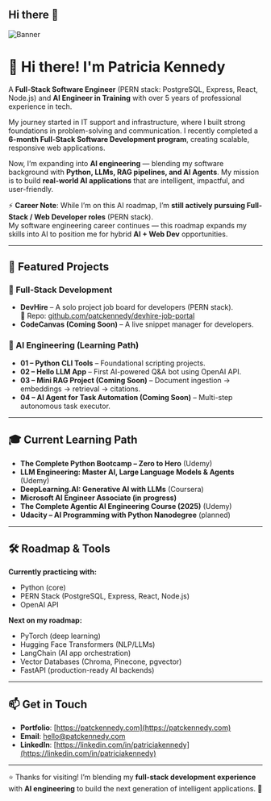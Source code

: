 ## Hi there 👋
![Banner](https://github.com/patckennedy/branding-assets/raw/main/assets/banner_github.png)

# 👋 Hi there! I'm Patricia Kennedy  

A **Full-Stack Software Engineer** (PERN stack: PostgreSQL, Express, React, Node.js) and **AI Engineer in Training** with over 5 years of professional experience in tech.  

My journey started in IT support and infrastructure, where I built strong foundations in problem-solving and communication. I recently completed a **6-month Full-Stack Software Development program**, creating scalable, responsive web applications.  

Now, I’m expanding into **AI engineering** — blending my software background with **Python, LLMs, RAG pipelines, and AI Agents**. My mission is to build **real-world AI applications** that are intelligent, impactful, and user-friendly.  

⚡ **Career Note**: While I’m on this AI roadmap, I’m **still actively pursuing Full-Stack / Web Developer roles** (PERN stack).  
My software engineering career continues — this roadmap expands my skills into AI to position me for hybrid **AI + Web Dev** opportunities.  

---

## 🚀 Featured Projects  

### 🌟 Full-Stack Development  
- **DevHire** – A solo project job board for developers (PERN stack).  
  🔗 Repo: [github.com/patckennedy/devhire-job-portal](https://github.com/patckennedy/devhire-job-portal)  
- **CodeCanvas (Coming Soon)** – A live snippet manager for developers.  

### 🌟 AI Engineering (Learning Path)  
- **01 – Python CLI Tools** – Foundational scripting projects.  
- **02 – Hello LLM App** – First AI-powered Q&A bot using OpenAI API.  
- **03 – Mini RAG Project (Coming Soon)** – Document ingestion → embeddings → retrieval → citations.  
- **04 – AI Agent for Task Automation (Coming Soon)** – Multi-step autonomous task executor.  

---

## 🎓 Current Learning Path  

- **The Complete Python Bootcamp – Zero to Hero** (Udemy)  
- **LLM Engineering: Master AI, Large Language Models & Agents** (Udemy)  
- **DeepLearning.AI: Generative AI with LLMs** (Coursera)  
- **Microsoft AI Engineer Associate (in progress)**  
- **The Complete Agentic AI Engineering Course (2025)** (Udemy)  
- **Udacity – AI Programming with Python Nanodegree** (planned)  

---

## 🛠 Roadmap & Tools  

**Currently practicing with:**  
- Python (core)  
- PERN Stack (PostgreSQL, Express, React, Node.js)  
- OpenAI API  

**Next on my roadmap:**  
- PyTorch (deep learning)  
- Hugging Face Transformers (NLP/LLMs)  
- LangChain (AI app orchestration)  
- Vector Databases (Chroma, Pinecone, pgvector)  
- FastAPI (production-ready AI backends)  

---

## 📫 Get in Touch  

- **Portfolio**: [https://patckennedy.com](https://patckennedy.com)  
- **Email**: [hello@patckennedy.com](mailto:hello@patckennedy.com)  
- **LinkedIn**: [https://linkedin.com/in/patriciakennedy](https://linkedin.com/in/patriciakennedy)  

---

⭐ Thanks for visiting! I’m blending my **full-stack development experience** with **AI engineering** to build the next generation of intelligent applications. 🚀  

